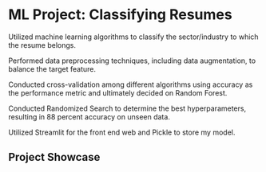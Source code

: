 
# ML Project: Classifying Resumes

Utilized machine learning algorithms to classify the sector/industry to which the resume belongs.

Performed data preprocessing techniques, including data augmentation, to balance the target feature.

Conducted cross-validation among different algorithms using accuracy as the performance metric and ultimately decided on Random Forest.

Conducted Randomized Search to determine the best hyperparameters, resulting in 88 percent accuracy on unseen data.

Utilized Streamlit for the front end web and Pickle to store my model.

## Project Showcase